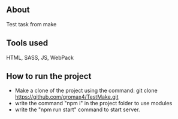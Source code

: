 ## About 

Test task from make

## Tools used 

HTML, SASS, JS, WebPack

## How to run the project

- Make a clone of the project using the command: git clone https://github.com/gromax4/TestMake.git
- write the command "npm i" in the project folder to use modules
- write the "npm run start" command to start server.
